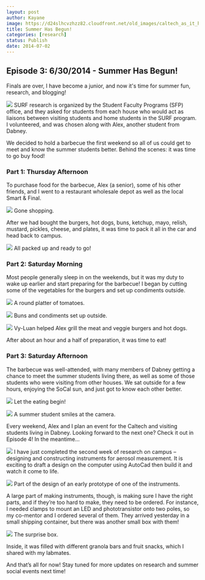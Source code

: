 ```yaml
---
layout: post
author: Kayane
image: https://d24slhcvzhzz82.cloudfront.net/old_images/caltech_as_it_happens/6a0105349b8251970b01a3fd26f35e970b.png
title: Summer Has Begun! 
categories: [research]
status: Publish
date: 2014-07-02
---
```



## Episode 3: 6/30/2014 - Summer Has Begun!

Finals are over, I have become a junior, and now it's time for summer fun, research, and blogging!

![](https://d24slhcvzhzz82.cloudfront.net/old_images/caltech_as_it_happens/6a0105349b8251970b01a511d67d7b970c.png)
SURF research is organized by the Student Faculty Programs (SFP) office, and they asked for students from each house who would act as liaisons between visiting students and home students in the SURF program. I volunteered, and was chosen along with Alex, another student from Dabney.

We decided to hold a barbecue the first weekend so all of us could get to meet and know the summer students better. Behind the scenes: it was time to go buy food!


### Part 1: Thursday Afternoon

To purchase food for the barbecue, Alex (a senior), some of his other friends, and I went to a restaurant wholesale depot as well as the local Smart &amp; Final.


![](https://d24slhcvzhzz82.cloudfront.net/old_images/caltech_as_it_happens/6a0105349b8251970b01a511d67e5a970c.jpg)
Gone shopping.

After we had bought the burgers, hot dogs, buns, ketchup, mayo, relish, mustard, pickles, cheese, and plates, it was time to pack it all in the car and head back to campus.


![](https://d24slhcvzhzz82.cloudfront.net/old_images/caltech_as_it_happens/6a0105349b8251970b01a73de1d473970d.jpg)
All packed up and ready to go!

### Part 2: Saturday Morning

Most people generally sleep in on the weekends, but it was my duty to wake up earlier and start preparing for the barbecue! I began by cutting some of the vegetables for the burgers and set up condiments outside.


![](https://d24slhcvzhzz82.cloudfront.net/old_images/caltech_as_it_happens/6a0105349b8251970b01a73de1d4cd970d.jpg)
A round platter of tomatoes.


![](https://d24slhcvzhzz82.cloudfront.net/old_images/caltech_as_it_happens/6a0105349b8251970b01a73de1d4e9970d.jpg)
Buns and condiments set up outside.


![](https://d24slhcvzhzz82.cloudfront.net/old_images/caltech_as_it_happens/6a0105349b8251970b01a511d68001970c.jpg)
Vy-Luan helped Alex grill the meat and veggie burgers and hot dogs.

After about an hour and a half of preparation, it was time to eat!

### Part 3: Saturday Afternoon

The barbecue was well-attended, with many members of Dabney getting a chance to meet the summer students living there, as well as some of those students who were visiting from other houses. We sat outside for a few hours, enjoying the SoCal sun, and just got to know each other better.


![](https://d24slhcvzhzz82.cloudfront.net/old_images/caltech_as_it_happens/6a0105349b8251970b01a73de1d5bb970d.jpg)
Let the eating begin!

![](https://d24slhcvzhzz82.cloudfront.net/old_images/caltech_as_it_happens/6a0105349b8251970b01a3fd26f6bc970b.jpg)
A summer student smiles at the camera.

Every weekend, Alex and I plan an event for the Caltech and visiting students living in Dabney. Looking forward to the next one? Check it out in Episode 4! In the meantime...


![](https://d24slhcvzhzz82.cloudfront.net/old_images/caltech_as_it_happens/6a0105349b8251970b01a511d68158970c.png)
I have just completed the second week of research on campus – designing and constructing instruments for aerosol measurement. It is exciting to draft a design on the computer using AutoCad then build it and watch it come to life.


![](https://d24slhcvzhzz82.cloudfront.net/old_images/caltech_as_it_happens/6a0105349b8251970b01a3fd26f786970b.png)
Part of the design of an early prototype of one of the instruments.

A large part of making instruments, though, is making sure I have the right parts, and if they’re too hard to make, they need to be ordered. For instance, I needed clamps to mount an LED and phototransistor onto two poles, so my co-mentor and I ordered several of them. They arrived yesterday in a small shipping container, but there was another small box with them!

![](https://d24slhcvzhzz82.cloudfront.net/old_images/caltech_as_it_happens/6a0105349b8251970b01a3fd26f7a2970b.jpg)
The surprise box.

Inside, it was filled with different granola bars and fruit snacks, which I shared with my labmates.

And that’s all for now! Stay tuned for more updates on research and summer social events next time!

